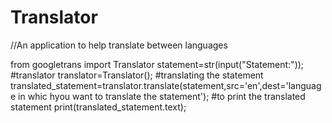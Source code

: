# Translator
//An application to help translate between languages


from googletrans import Translator
statement=str(input("Statement:"));
#translator
translator=Translator();
#translating the statement
translated_statement=translator.translate(statement,src='en',dest='language in whic hyou want to translate the statement');
#to print the translated statement
print(translated_statement.text);
